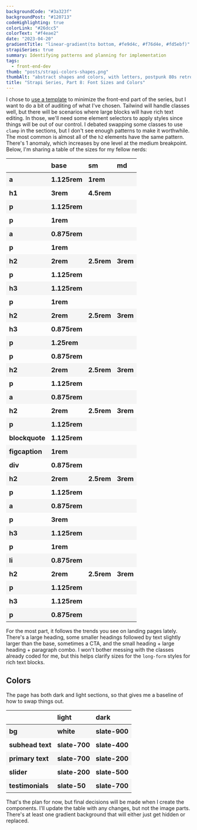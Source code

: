 ```yaml
---
backgroundCode: "#3a323f"
backgroundPost: "#120713"
codeHighlighting: true
colorLink: "#26dcc5"
colorText: "#f4eae2"
date: "2023-04-20"
gradientTitle: "linear-gradient(to bottom, #fe9d4c, #f76d4e, #fd5ebf)"
strapiSeries: true
summary: Identifying patterns and planning for implementation
tags:
  - front-end-dev
thumb: "posts/strapi-colors-shapes.png"
thumbAlt: "abstract shapes and colors, with letters, postpunk 80s retro --v 5 --ar 3:2"
title: "Strapi Series, Part 8: Font Sizes and Colors"
---
```


<style>
  table {
    width: 100%;
  }

  th, td {
    font-size: 0.875rem;
    font-weight: bold;
    padding: 0.5rem;
    text-align: left;
  }
  tr:nth-child(odd) td {
    background: #f5f5f5;
  }

  @media screen and (min-width: 480px) {
    th, td {
      font-size: 1.125rem;
      padding: 0.5rem;
      text-align: left;
    }
  }
</style>

I chose to [use a template](https://tailwindui.com/templates/salient) to minimize the front-end part of the series, but I want to do a bit of auditing of what I've chosen. Tailwind will handle classes well, but there will be scenarios where large blocks will have rich text editing. In those, we'll need some element selectors to apply styles since things will be out of our control. I debated swapping some classes to use `clamp` in the sections, but I don't see enough patterns to make it worthwhile. The most common is almost all of the `h2` elements have the same pattern. There's 1 anomaly, which increases by one level at the medium breakpoint. Below, I'm sharing a table of the sizes for my fellow nerds:

|            | base     | sm     | md   |
| ---------- | -------- | ------ | ---- |
| a          | 1.125rem | 1rem   |      |
| h1         | 3rem     | 4.5rem |      |
| p          | 1.125rem |        |      |
| p          | 1rem     |        |      |
| a          | 0.875rem |        |      |
| p          | 1rem     |        |      |
| h2         | 2rem     | 2.5rem | 3rem |
| p          | 1.125rem |        |      |
| h3         | 1.125rem |        |      |
| p          | 1rem     |        |      |
| h2         | 2rem     | 2.5rem | 3rem |
| h3         | 0.875rem |        |      |
| p          | 1.25rem  |        |      |
| p          | 0.875rem |        |      |
| h2         | 2rem     | 2.5rem | 3rem |
| p          | 1.125rem |        |      |
| a          | 0.875rem |        |      |
| h2         | 2rem     | 2.5rem | 3rem |
| p          | 1.125rem |        |      |
| blockquote | 1.125rem |        |      |
| figcaption | 1rem     |        |      |
| div        | 0.875rem |        |      |
| h2         | 2rem     | 2.5rem | 3rem |
| p          | 1.125rem |        |      |
| a          | 0.875rem |        |      |
| p          | 3rem     |        |      |
| h3         | 1.125rem |        |      |
| p          | 1rem     |        |      |
| li         | 0.875rem |        |      |
| h2         | 2rem     | 2.5rem | 3rem |
| p          | 1.125rem |        |      |
| h3         | 1.125rem |        |      |
| p          | 0.875rem |        |      |

For the most part, it follows the trends you see on landing pages lately. There's a large heading, some smaller headings followed by text slightly larger than the base, sometimes a CTA, and the small heading + large heading + paragraph combo. I won't bother messing with the classes already coded for me, but this helps clarify sizes for the `long-form` styles for rich text blocks.

## Colors

The page has both dark and light sections, so that gives me a baseline of how to swap things out.

|              | light     | dark      |
| ------------ | --------- | --------- |
| bg           | white     | slate-900 |
| subhead text | slate-700 | slate-400 |
| primary text | slate-700 | slate-200 |
| slider       | slate-200 | slate-500 |
| testimonials | slate-50  | slate-700 |

That's the plan for now, but final decisions will be made when I create the components. I'll update the table with any changes, but not the image parts. There's at least one gradient background that will either just get hidden or replaced.
